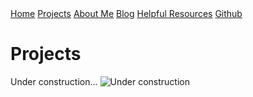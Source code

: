 <base href="https://clin1234.githhub.io/">
<nav>
      <a href="index.html">Home</a>
      <a href="projects/index.html">Projects</a>
      <a href="aboutme.html">About Me</a>
      <a href="blog/index.html">Blog</a>
      <a href="resources.html">Helpful Resources</a>
      <a href="https://github.com/clin1234/">Github</a>
</nav>

# Projects

Under construction...
![Under construction]("https://accuform-img2.akamaized.net/files/damObject/Image/huge/FRC210.jpg" "Under construction...")
